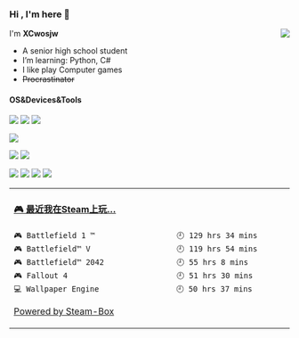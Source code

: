 ### Hi , I'm here 👋

<a href="#">
  <img align="right" src="https://github-readme-stats.vercel.app/api?username=XCwosjw&count_private=true&show_icons=true&bg_color=15,f2f7fd,E0EAFC" />
</a>

I'm **XCwosjw**

- A senior high school student
- I’m learning: Python, C#
- I like play Computer games
- ~~Procrastinator~~
#### OS&Devices&Tools
[![](https://img.shields.io/badge/Windows-11-2376bc?style=flat-square&logo=windows&logoColor=ffffff)](https://www.microsoft.com/zh-cn/software-download/windows11)
[![](https://img.shields.io/badge/OS-Ubuntu-33aadd?logo=ubuntu&style=flat-square&logoColor=ffff)](https://ubuntu.com/)
[![](https://img.shields.io/badge/Android-12-3CB371?logo=android&style=flat-square&logoColor=ffffff)](https://www.android.com/)

[![](https://img.shields.io/badge/Redmi-K30%20Ultra-FF4500?logo=xiaomi&style=flat-square&logoColor=ffffff)](https://www.mi.com/)

[![](https://img.shields.io/badge/-Pycharm-228B22?logo=pycharm&style=flat-square&logoColor=ffffff)](https://www.jetbrains.com/pycharm/)
[![](https://img.shields.io/badge/-VisualStudio-blue?logo=visualstudio&style=flat-square&logoColor=ffffff)](https://visualstudio.microsoft.com/)

[![](https://img.shields.io/badge/-Steam-4682B4?logo=steam&style=flat-square&logoColor=ffffff)](https://steamcommunity.com/id/XCwosjw/)
[![](https://img.shields.io/badge/-Epic%20Games-000000?logo=epicgames&style=flat-square&logoColor=ffffff)](https://www.epicgames.com/)
[![](https://img.shields.io/badge/-Ubisoft-4169E1?logo=ubisoft&style=flat-square&logoColor=ffffff)](https://www.ubisoft.com/)
[![](https://img.shields.io/badge/-Origin-FF4500?logo=origin&style=flat-square&logoColor=ffffff)](https://www.origin.com/)

<table>
<tr>
<td valign="top" width="50%">

<!-- steam-box start -->
#### <a href="https://gist.github.com/ed622f4d750c79e86afebedddacdfef4" target="_blank">🎮 最近我在Steam上玩…</a>
```text
🎮 Battlefield 1 ™                  🕘 129 hrs 34 mins
🎮 Battlefield™ V                   🕘 119 hrs 54 mins
🎮 Battlefield™ 2042                🕘 55 hrs 8 mins
🎮 Fallout 4                        🕘 51 hrs 30 mins
💻 Wallpaper Engine                 🕘 50 hrs 37 mins
```
<!-- Powered by https://github.com/YouEclipse/steam-box . -->
<!-- steam-box end -->

[Powered by Steam-Box](https://github.com/XCwosjw/steam-box)

</td>
</tr>
</table>
